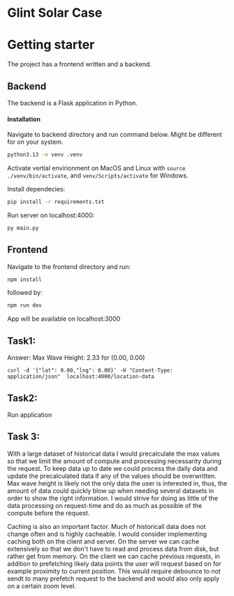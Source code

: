 # Glint Solar Case

# Getting starter

The project has a frontend written and a backend.

## Backend

The backend is a Flask application in Python.

#### Installation

Navigate to backend directory and run command below. Might be different for on your system.

```sh
python3.13 -m venv .venv
```

Activate vertial envirionment on MacOS and Linux with `source ./venv/bin/activate`, and `venv/Scripts/activate` for Windows.

Install dependecies:

```sh
pip install -r requirements.txt
```

Run server on localhost:4000:

```sh
py main.py
```

## Frontend

Navigate to the frontend directory and run:

```sh
npm install
```

followed by:

```sh
npm run dev
```

App will be available on localhost:3000

## Task1:

Answer: Max Wave Height: 2.33 for (0.00, 0.00)

```
curl -d '{"lat": 0.00,"lng": 0.00}' -H "Content-Type: application/json"  localhost:4000/location-data
```

## Task2:

Run application

## Task 3:

With a large dataset of historical data I would precalculate the max values so that we limit the amount of compute and processing necessarity during the request. To keep data up to date we could process the daily data and update the precalculated data if any of the values should be overwritten.
Max wave height is likely not the only data the user is interested in, thus, the amount of data could quickly blow up when needing several datasets in order to show the right information. I would strive for doing as little of the data processing on request-time and do as much as possible of the compute before the request.

Caching is also an important factor. Much of historicall data does not change often and is highly cacheable. I would consider implementing caching both on the client and server. On the server we can cache extensively so that we don't have to read and process data from disk, but rather get from memory. On the client we can cache previous requests, in addition to prefetching likely data points the user will request based on for example proximity to current position. This would require debounce to not sendt to many prefetch request to the backend and would also only apply on a certain zoom level.

